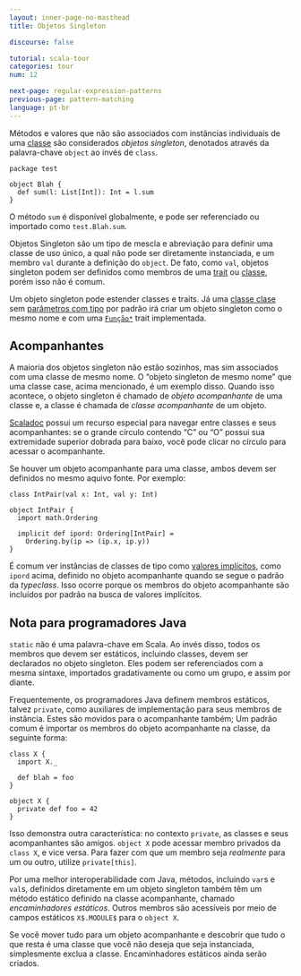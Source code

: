 ```yaml
---
layout: inner-page-no-masthead
title: Objetos Singleton

discourse: false

tutorial: scala-tour
categories: tour
num: 12

next-page: regular-expression-patterns
previous-page: pattern-matching
language: pt-br
---
```


Métodos e valores que não são associados com instâncias individuais de uma [classe](classes.html) são considerados *objetos singleton*, denotados através da palavra-chave `object` ao invés de `class`.

```
package test

object Blah {
  def sum(l: List[Int]): Int = l.sum
}
```

O método `sum` é disponível globalmente, e pode ser referenciado ou importado como `test.Blah.sum`.

Objetos Singleton são um tipo de mescla e abreviação para definir uma classe de uso único, a qual não pode ser diretamente instanciada, e um membro `val` durante a definição do `object`. De fato, como `val`, objetos singleton podem ser definidos como membros de uma [trait](traits.html) ou [classe](classes.html), porém isso não é comum.

Um objeto singleton pode estender classes e traits. Já uma [classe clase](case-classes.html) sem [parâmetros com tipo](generic-classes.html) por padrão irá criar um objeto singleton como o mesmo nome e com uma [`Função*`](http://www.scala-lang.org/api/current/scala/Function1.html) trait implementada.

## Acompanhantes ##

A maioria dos objetos singleton não estão sozinhos, mas sim associados com uma classe de mesmo nome. O “objeto singleton de mesmo nome” que uma classe case, acima mencionado, é um exemplo disso. Quando isso acontece, o objeto singleton é chamado de *objeto acompanhante* de uma classe e, a classe é chamada de *classe acompanhante* de um objeto.

[Scaladoc](https://wiki.scala-lang.org/display/SW/Introduction) possui um recurso especial para navegar entre classes e seus acompanhantes: se o grande círculo contendo “C” ou “O” possui sua extremidade superior dobrada para baixo, você pode clicar no círculo para acessar o acompanhante.

Se houver um objeto acompanhante para uma classe, ambos devem ser definidos no mesmo aquivo fonte. Por exemplo:

```tut
class IntPair(val x: Int, val y: Int)

object IntPair {
  import math.Ordering

  implicit def ipord: Ordering[IntPair] =
    Ordering.by(ip => (ip.x, ip.y))
}
```

É comum ver instâncias de classes de tipo como [valores implícitos](implicit-parameters.html), como `ipord` acima, definido no objeto acompanhante quando se segue o padrão da *typeclass*. Isso ocorre porque os membros do objeto acompanhante são incluídos por padrão na busca de valores implícitos.

## Nota para programadores Java ##

`static` não é uma palavra-chave em Scala. Ao invés disso, todos os membros que devem ser estáticos, incluindo classes, devem ser declarados no objeto singleton. Eles podem ser referenciados com a mesma sintaxe, importados gradativamente ou como um grupo, e assim por diante.

Frequentemente, os programadores Java definem membros estáticos, talvez `private`, como auxiliares de implementação para seus membros de instância. Estes são movidos para o acompanhante também; Um padrão comum é importar os membros do objeto acompanhante na classe, da seguinte forma:
```
class X {
  import X._

  def blah = foo
}

object X {
  private def foo = 42
}
```

Isso demonstra outra característica: no contexto `private`, as classes e seus acompanhantes são amigos. `object X` pode acessar membro privados da `class X`, e vice versa. Para fazer com que um membro seja *realmente* para um ou outro, utilize `private[this]`.

Por uma melhor interoperabilidade com Java, métodos, incluindo `var`s e `val`s, definidos diretamente em um objeto singleton também têm um método estático definido na classe acompanhante, chamado *encaminhadores estáticos*. Outros membros são acessíveis por meio de campos estáticos `X$.MODULE$` para o `object X`.

Se você mover tudo para um objeto acompanhante e descobrir que tudo o que resta é uma classe que você não deseja que seja instanciada, simplesmente exclua a classe. Encaminhadores estáticos ainda serão criados.